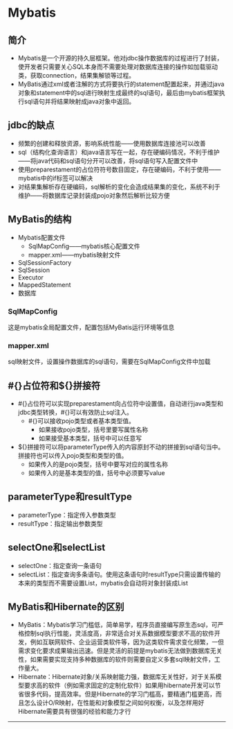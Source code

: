 # Mybatis
## 简介

- Mybatis是一个开源的持久层框架。他对jdbc操作数据库的过程进行了封装，使开发者只需要关心SQL本身而不需要处理对数据库连接的操作如加载驱动类，获取connection，结果集解锁等过程。
- MyBatis通过xml或者注解的方式将要执行的statement配置起来，并通过java对象和statement中的sql进行映射生成最终的sql语句，最后由mybatis框架执行sql语句并将结果映射成java对象中返回。

## jdbc的缺点

- 频繁的创建和释放资源，影响系统性能——使用数据库连接池可以改善
- sql（结构化查询语言）和java语言写在一起，存在硬编码情况，不利于维护——将java代码和sql语句分开可以改善，将sql语句写入配置文件中
- 使用preparestament的占位符符号数目固定，存在硬编码，不利于使用——mybatis中的if标签可以解决
- 对结果集解析存在硬编码，sql解析的变化会造成结果集的变化，系统不利于维护——将数据库记录封装成pojo对象然后解析比较方便

## MyBatis的结构

- Mybatis配置文件
    - SqlMapConfig——mybatis核心配置文件
    - mapper.xml——mybatis映射文件
- SqlSessionFactory
- SqlSession
- Executor
- MappedStatement
- 数据库

### SqlMapConfig

这是mybatis全局配置文件，配置包括MyBatis运行环境等信息

### mapper.xml

sql映射文件，设置操作数据库的sql语句，需要在SqlMapConfig文件中加载

## #{}占位符和${}拼接符

- #{}占位符可以实现preparestament向占位符中设置值，自动进行java类型和jdbc类型转换，#{}可以有效防止sql注入。
    - #{}可以接收pojo类型或者基本类型值。
        - 如果接收pojo类型，括号里要写属性名称
        - 如果接受基本类型，括号中可以任意写
- ${}拼接符可以将parameterType传入的内容原封不动的拼接到sql语句当中。拼接符也可以传入pojo类型和类型的值。
    - 如果传入的是pojo类型，括号中要写对应的属性名称
    - 如果传入的是基本类型的值，括号中必须要写value

## parameterType和resultType

- parameterType：指定传入参数类型
- resultType：指定输出参数类型

## selectOne和selectList

- selectOne：指定查询一条语句
- selectList：指定查询多条语句。使用这条语句时resultType只需设置传输的本来的类型而不需要设置List，mybatis会自动将对象封装成List

## MyBatis和Hibernate的区别

- MyBatis：Mybatis学习门槛低，简单易学，程序员直接编写原生态sql，可严格控制sql执行性能，灵活度高，非常适合对关系数据模型要求不高的软件开发，例如互联网软件、企业运营类软件等，因为这类软件需求变化频繁，一但需求变化要求成果输出迅速。但是灵活的前提是mybatis无法做到数据库无关性，如果需要实现支持多种数据库的软件则需要自定义多套sql映射文件，工作量大。
- Hibernate：Hibernate对象/关系映射能力强，数据库无关性好，对于关系模型要求高的软件（例如需求固定的定制化软件）如果用hibernate开发可以节省很多代码，提高效率。但是Hibernate的学习门槛高，要精通门槛更高，而且怎么设计O/R映射，在性能和对象模型之间如何权衡，以及怎样用好Hibernate需要具有很强的经验和能力才行

---
